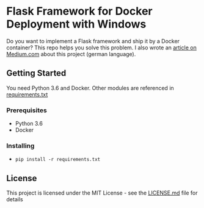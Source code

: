 # Flask Framework for Docker Deployment with Windows

Do you want to implement a Flask framework and ship it by a Docker container? This repo helps you solve this problem. I also wrote an [article on Medium.com](https://medium.com/@stefan.preusler/flask-und-docker-deployment-unter-windows-7a869b23ab22) about this project (german language).

## Getting Started

You need Python 3.6 and Docker. Other modules are referenced in [requirements.txt](requirements.txt)

### Prerequisites

- Python 3.6
- Docker

### Installing

- ```pip install -r requirements.txt ```

## License

This project is licensed under the MIT License - see the [LICENSE.md](LICENSE.md) file for details
